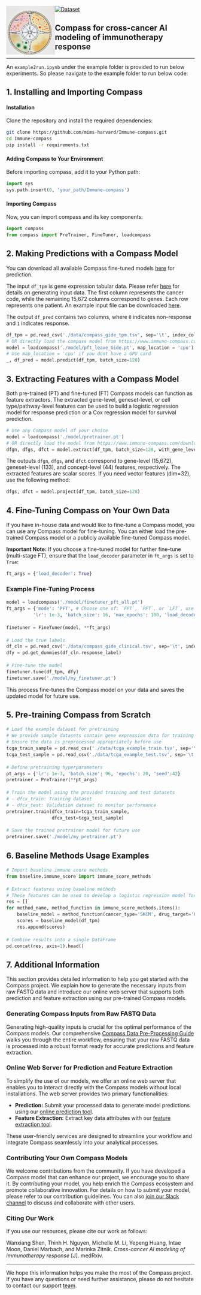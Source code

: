 <a href="url"><img src="./misc/compass_logo.png" align="left" height="130" width="130" ></a>


[![Dataset](https://img.shields.io/badge/dataset&model-donwload-green)](https://www.immuno-compass.com/download/)


## Compass for cross-cancer AI modeling of immunotherapy response

-----

An `example2run.ipynb` under the example folder is provided to run below experiments. So please navigate to the example folder to run below code:


## 1. Installing and Importing Compass

#### Installation
Clone the repository and install the required dependencies:
```bash
git clone https://github.com/mims-harvard/Immune-compass.git
cd Immune-compass
pip install -r requirements.txt
```

#### Adding Compass to Your Environment
Before importing compass, add it to your Python path:
```python
import sys
sys.path.insert(0, 'your_path/Immune-compass')
```

#### Importing Compass
Now, you can import compass and its key components:
```python
import compass
from compass import PreTrainer, FineTuner, loadcompass
```

## 2. Making Predictions with a Compass Model

You can download all available Compass fine-tuned models [here](https://www.immuno-compass.com/download/) for prediction.

The input `df_tpm` is gene expression tabular data. Please refer [here](https://www.immuno-compass.com/help/index.html#section1) for details on generating input data. The first column represents the cancer code, while the remaining 15,672 columns correspond to genes. Each row represents one patient. An example input file can be downloaded [here](https://www.immuno-compass.com/download/other/compass_gide_tpm.tsv).

The output `df_pred` contains two columns, where `0` indicates non-response and `1` indicates response.

```python
df_tpm = pd.read_csv('./data/compass_gide_tpm.tsv', sep='\t', index_col=0)
# OR directly load the compass model from https://www.immuno-compass.com/download/model/LOCO/pft_leave_Gide.pt 
model = loadcompass('./model/pft_leave_Gide.pt', map_location = 'cpu')
# Use map_location = 'cpu' if you dont have a GPU card
_, df_pred = model.predict(df_tpm, batch_size=128)
```



## 3. Extracting Features with a Compass Model

Both pre-trained (PT) and fine-tuned (FT) Compass models can function as feature extractors. The extracted gene-level, geneset-level, or cell type/pathway-level features can be used to build a logistic regression model for response prediction or a Cox regression model for survival prediction.

```python
# Use any Compass model of your choice
model = loadcompass('./model/pretrainer.pt') 
# OR directly load the model from https://www.immuno-compass.com/download/model/pretrainer.pt 
dfgn, dfgs, dfct = model.extract(df_tpm, batch_size=128, with_gene_level=True)
```

The outputs `dfgn`, `dfgs`, and `dfct` correspond to gene-level (15,672), geneset-level (133), and concept-level (44) features, respectively. The extracted features are scalar scores. If you need vector features (dim=32), use the following method:

```python
dfgs, dfct = model.project(df_tpm, batch_size=128)
```



## 4. Fine-Tuning Compass on Your Own Data

If you have in-house data and would like to fine-tune a Compass model, you can use any Compass model for fine-tuning. You can either load the pre-trained Compass model or a publicly available fine-tuned Compass model.

**Important Note:** If you choose a fine-tuned model for further fine-tune (multi-stage FT), ensure that the `load_decoder` parameter in `ft_args` is set to `True`:
```python
ft_args = {'load_decoder': True}
```

### Example Fine-Tuning Process
```python
model = loadcompass('./model/finetuner_pft_all.pt')  
ft_args = {'mode': 'PFT', # Choose one of: `FFT`, `PFT`, or `LFT`, use `LFT` if your dataset is small..
          'lr': 1e-3, 'batch_size': 16, 'max_epochs': 100, 'load_decoder': True}

finetuner = FineTuner(model, **ft_args)

# Load the true labels
df_cln = pd.read_csv('./data/compass_gide_clinical.tsv', sep='\t', index_col=0)
dfy = pd.get_dummies(df_cln.response_label)

# Fine-tune the model
finetuner.tune(df_tpm, dfy)
finetuner.save('./model/my_finetuner.pt')
```
This process fine-tunes the Compass model on your data and saves the updated model for future use.




## 5. Pre-training Compass from Scratch
```python
# Load the example dataset for pretraining
# We provide sample datasets contain gene expression data for training and testing
# Ensure the data is preprocessed appropriately before use
tcga_train_sample = pd.read_csv('./data/tcga_example_train.tsv', sep='\t', index_col=0)
tcga_test_sample = pd.read_csv('./data/tcga_example_test.tsv', sep='\t', index_col=0)

# Define pretraining hyperparameters
pt_args = {'lr': 1e-3, 'batch_size': 96, 'epochs': 20, 'seed':42}
pretrainer = PreTrainer(**pt_args)

# Train the model using the provided training and test datasets
# - dfcx_train: Training dataset
# - dfcx_test: Validation dataset to monitor performance
pretrainer.train(dfcx_train=tcga_train_sample,
                 dfcx_test=tcga_test_sample)

# Save the trained pretrainer model for future use
pretrainer.save('./model/my_pretrainer.pt')
```



## 6. Baseline Methods Usage Examples

```python
# Import baseline immune score methods
from baseline.immune_score import immune_score_methods

# Extract features using baseline methods
# These features can be used to develop a logistic regression model for response prediction
res = []
for method_name, method_function in immune_score_methods.items():
    baseline_model = method_function(cancer_type='SKCM', drug_target='PD1')
    scores = baseline_model(df_tpm)
    res.append(scores)

# Combine results into a single DataFrame
pd.concat(res, axis=1).head()
```




## 7. Additional Information

This section provides detailed information to help you get started with the Compass project. We explain how to generate the necessary inputs from raw FASTQ data and introduce our online web server that supports both prediction and feature extraction using our pre-trained Compass models.

### Generating Compass Inputs from Raw FASTQ Data

Generating high-quality inputs is crucial for the optimal performance of the Compass models. Our comprehensive [Compass Data Pre-Processing Guide](https://www.immuno-compass.com/help/index.html) walks you through the entire workflow, ensuring that your raw FASTQ data is processed into a robust format ready for accurate predictions and feature extraction.

### Online Web Server for Prediction and Feature Extraction

To simplify the use of our models, we offer an online web server that enables you to interact directly with the Compass models without local installations. The web server provides two primary functionalities:

- **Prediction:** Submit your processed data to generate model predictions using our [online prediction tool](https://www.immuno-compass.com/predict).
- **Feature Extraction:** Extract key data attributes with our [feature extraction tool](https://www.immuno-compass.com/extract).

These user-friendly services are designed to streamline your workflow and integrate Compass seamlessly into your analytical processes.

### Contributing Your Own Compass Models

We welcome contributions from the community. If you have developed a Compass model that can enhance our project, we encourage you to share it. By contributing your model, you help enrich the Compass ecosystem and promote collaborative innovation. For details on how to submit your model, please refer to our contribution guidelines. You can also [join our Slack channel](https://join.slack.com/t/immuno-compass/shared_invite/zt-2znjho738-YZOfLEGLNEH5eH_0W1TmQg) to discuss and collaborate with other users.

### Citing Our Work

If you use our resources, please cite our work as follows:

Wanxiang Shen, Thinh H. Nguyen, Michelle M. Li, Yepeng Huang, Intae Moon, Daniel Marbach, and Marinka Zitnik. *Cross-cancer AI modeling of immunotherapy response* [J]. medRxiv.

---

We hope this information helps you make the most of the Compass project. If you have any questions or need further assistance, please do not hesitate to contact our support [team](https://www.immuno-compass.com/contact/index.html).
